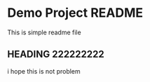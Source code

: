 # Demo Project README

This is simple readme file

## HEADING 222222222

i hope this is not problem
